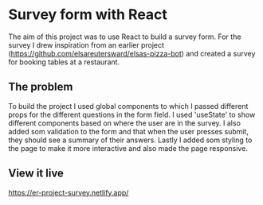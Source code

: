 # Survey form with React

The aim of this project was to use React to build a survey form. For the survey I drew inspiration from an earlier project (https://github.com/elsareutersward/elsas-pizza-bot) and created a survey for booking tables at a restaurant. 


## The problem

To build the project I used global components to which I passed different props for the different questions in the form field. I used 'useState' to show different components based on where the user are in the survey. I also added som validation to the form and that when the user presses submit, they should see a summary of their answers. Lastly I added som styling to the page to make it more interactive and also made the page responsive. 

## View it live

https://er-project-survey.netlify.app/
